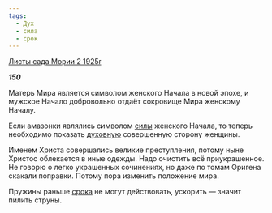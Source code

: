 ```yaml
---
tags:
  - Дух
  - сила
  - срок
---
```

[Листы сада Мории 2 1925г](https://127.0.0.1:4002/agni/1925)

___150___

Матерь Мира является символом женского Начала в новой эпохе, и мужское Начало добровольно отдаёт сокровище Мира женскому Началу.   

Если амазонки являлись символом [силы](../../../tags/#сила) женского Начала, то теперь необходимо показать [духовную](../../../tags/#Дух) совершенную сторону женщины.   

Именем Христа совершались великие преступления, потому ныне Христос облекается в иные одежды. Надо очистить всё приукрашенное. Не говорю о легко украшенных сочинениях, но даже по томам Оригена скакали поправки. Потому пора изменить положение мира.   

Пружины раньше [срока](../../../tags/#срок) не могут действовать, ускорить — значит пилить струны.   

